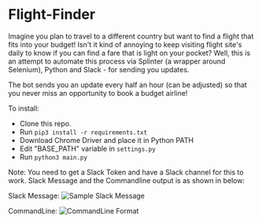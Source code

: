 # Flight-Finder

Imagine you plan to travel to a different country but want to find a flight that fits into your budget! Isn't it kind of annoying to keep visiting flight site's daily to know if you can find a fare that is light on your pocket? Well, this is an attempt to automate this process via Splinter (a wrapper around Selenium), Python and Slack - for sending you updates. 

The bot sends you an update every half an hour (can be adjusted) so that you never miss an opportunity to book a budget airline! 

To install:
- Clone this repo.
- Run `pip3 install -r requirements.txt`
- Download Chrome Driver and place it in Python PATH
- Edit "BASE_PATH" variable in `settings.py`
- Run `python3 main.py`

Note: You need to get a Slack Token and have a Slack channel for this to work. Slack Message and the Commandline output is as shown in below:

Slack Message:
![Sample Slack Message](https://github.com/sachs7/Flight-Finder/blob/master/Slack_Message_Example.png?raw=true "Slack Message")

CommandLine:
![CommandLine Format]()
